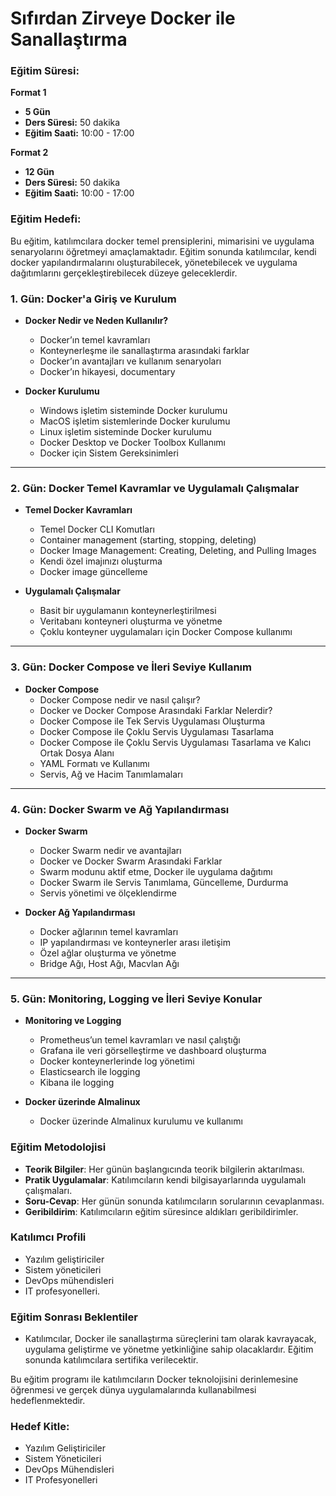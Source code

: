 # Sıfırdan Zirveye Docker ile Sanallaştırma

### Eğitim Süresi:

**Format 1**

- **5 Gün**
- **Ders Süresi:** 50 dakika
- **Eğitim Saati:** 10:00 - 17:00

**Format 2**

- **12 Gün**
- **Ders Süresi:** 50 dakika
- **Eğitim Saati:** 10:00 - 17:00

### Eğitim Hedefi:

Bu eğitim, katılımcılara docker temel prensiplerini, mimarisini ve uygulama senaryolarını öğretmeyi amaçlamaktadır. Eğitim sonunda katılımcılar, kendi docker  yapılandırmalarını oluşturabilecek, yönetebilecek ve uygulama dağıtımlarını gerçekleştirebilecek düzeye geleceklerdir.

### 1. Gün: Docker'a Giriş ve Kurulum

- **Docker Nedir ve Neden Kullanılır?**
  - Docker’ın temel kavramları
  - Konteynerleşme ile sanallaştırma arasındaki farklar
  - Docker’ın avantajları ve kullanım senaryoları
  - Docker’ın hikayesi, documentary

- **Docker Kurulumu**
  - Windows işletim sisteminde Docker kurulumu
  - MacOS işletim sistemlerinde Docker kurulumu
  - Linux işletim sisteminde Docker kurulumu
  - Docker Desktop ve Docker Toolbox Kullanımı
  - Docker için Sistem Gereksinimleri

---

### 2. Gün: Docker Temel Kavramlar ve Uygulamalı Çalışmalar

- **Temel Docker Kavramları**
  - Temel Docker CLI Komutları
  - Container management (starting, stopping, deleting)
  - Docker Image Management: Creating, Deleting, and Pulling Images
  - Kendi özel imajınızı oluşturma
  - Docker image güncelleme

- **Uygulamalı Çalışmalar**
  - Basit bir uygulamanın konteynerleştirilmesi
  - Veritabanı konteyneri oluşturma ve yönetme
  - Çoklu konteyner uygulamaları için Docker Compose kullanımı

---

### 3. Gün: Docker Compose ve İleri Seviye Kullanım

- **Docker Compose**
  - Docker Compose nedir ve nasıl çalışır?
  - Docker ve Docker Compose Arasındaki Farklar Nelerdir?
  - Docker Compose ile Tek Servis Uygulaması Oluşturma
  - Docker Compose ile Çoklu Servis Uygulaması Tasarlama
  - Docker Compose ile Çoklu Servis Uygulaması Tasarlama ve Kalıcı Ortak Dosya Alanı
  - YAML Formatı ve Kullanımı
  - Servis, Ağ ve Hacim Tanımlamaları

---

### 4. Gün: Docker Swarm ve Ağ Yapılandırması

- **Docker Swarm**
  - Docker Swarm nedir ve avantajları
  - Docker ve Docker Swarm Arasındaki Farklar
  - Swarm modunu aktif etme, Docker ile uygulama dağıtımı
  - Docker Swarm ile Servis Tanımlama, Güncelleme, Durdurma
  - Servis yönetimi ve ölçeklendirme

- **Docker Ağ Yapılandırması**
  - Docker ağlarının temel kavramları
  - IP yapılandırması ve konteynerler arası iletişim
  - Özel ağlar oluşturma ve yönetme
  - Bridge Ağı, Host Ağı, Macvlan Ağı

---

### 5. Gün: Monitoring, Logging ve İleri Seviye Konular

- **Monitoring ve Logging**
  - Prometheus’un temel kavramları ve nasıl çalıştığı
  - Grafana ile veri görselleştirme ve dashboard oluşturma
  - Docker konteynerlerinde log yönetimi
  - Elasticsearch ile logging
  - Kibana ile logging

- **Docker üzerinde Almalinux**
  - Docker üzerinde Almalinux kurulumu ve kullanımı

### Eğitim Metodolojisi

- **Teorik Bilgiler**: Her günün başlangıcında teorik bilgilerin aktarılması.
- **Pratik Uygulamalar**: Katılımcıların kendi bilgisayarlarında uygulamalı çalışmaları.
- **Soru-Cevap**: Her günün sonunda katılımcıların sorularının cevaplanması.
- **Geribildirim**: Katılımcıların eğitim süresince aldıkları geribildirimler.

### Katılımcı Profili

- Yazılım geliştiriciler
- Sistem yöneticileri
- DevOps mühendisleri
- IT profesyonelleri.

### Eğitim Sonrası Beklentiler

- Katılımcılar, Docker ile sanallaştırma süreçlerini tam olarak kavrayacak, uygulama geliştirme ve yönetme yetkinliğine sahip olacaklardır. Eğitim sonunda katılımcılara sertifika verilecektir. 

Bu eğitim programı ile katılımcıların Docker teknolojisini derinlemesine öğrenmesi ve gerçek dünya uygulamalarında kullanabilmesi hedeflenmektedir.

### Hedef Kitle:

- Yazılım Geliştiriciler
- Sistem Yöneticileri
- DevOps Mühendisleri
- IT Profesyonelleri
